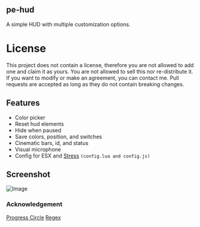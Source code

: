 ## pe-hud
A simple HUD with multiple customization options.

# License
This project does not contain a license, therefore you are not allowed to add one and claim it as yours. You are not allowed to sell this nor re-distribute it. If you want to modify or make an agreement, you can contact me. Pull requests are accepted as long as they do not contain breaking changes. 

## Features
 - Color picker
 - Reset hud elements
 - Hide when paused
 - Save colors, position, and switches
 - Cinematic bars, id, and status
 - Visual microphone
 - Config for ESX and [Stress](https://github.com/utkuali/Stress-System-by-utku) `(config.lua and config.js)`

## Screenshot
![Image](https://imgur.com/zcf5Ewd.png)

### Acknowledgement
[Progress Circle](https://github.com/nafing/esx_nafing_hud/blob/master/html/main.js#L59)
[Regex](https://stackoverflow.com/a/3627747)
